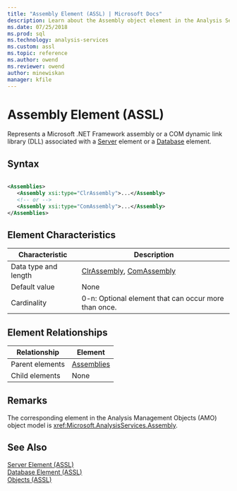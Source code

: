 ```yaml
---
title: "Assembly Element (ASSL) | Microsoft Docs"
description: Learn about the Assembly object element in the Analysis Services Scripting Language (ASSL) schema.
ms.date: 07/25/2018
ms.prod: sql
ms.technology: analysis-services
ms.custom: assl
ms.topic: reference
ms.author: owend
ms.reviewer: owend
author: minewiskan
manager: kfile
---
```

# Assembly Element (ASSL)

  Represents a Microsoft .NET Framework assembly or a COM dynamic link library (DLL) associated with a [Server](../objects/server-element-assl.md) element or a [Database](../objects/database-element-assl.md) element.  
  
## Syntax  
  
```xml  
  
<Assemblies>  
   <Assembly xsi:type="ClrAssembly">...</Assembly>  
   <!-- or -->  
   <Assembly xsi:type="ComAssembly">...</Assembly>  
</Assemblies>  
```  
  
## Element Characteristics  
  
|Characteristic|Description|  
|--------------------|-----------------|  
|Data type and length|[ClrAssembly](../data-type/clrassembly-data-type-assl.md), [ComAssembly](../data-type/comassembly-data-type-assl.md)|  
|Default value|None|  
|Cardinality|0-n: Optional element that can occur more than once.|  
  
## Element Relationships  
  
|Relationship|Element|  
|------------------|-------------|  
|Parent elements|[Assemblies](../collections/assemblies-element-assl.md)|  
|Child elements|None|  
  
## Remarks  
 The corresponding element in the Analysis Management Objects (AMO) object model is <xref:Microsoft.AnalysisServices.Assembly>.  
  
## See Also  
 [Server Element &#40;ASSL&#41;](../objects/server-element-assl.md)   
 [Database Element &#40;ASSL&#41;](../objects/database-element-assl.md)   
 [Objects &#40;ASSL&#41;](../objects/objects-assl.md)  
  
  
